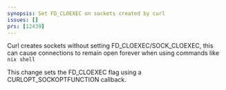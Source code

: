 ```yaml
---
synopsis: Set FD_CLOEXEC on sockets created by curl
issues: []
prs: [12439]
---
```



Curl creates sockets without setting FD_CLOEXEC/SOCK_CLOEXEC, this can cause connections to remain open forever when using commands like `nix shell`

This change sets the FD_CLOEXEC flag using a CURLOPT_SOCKOPTFUNCTION callback.
